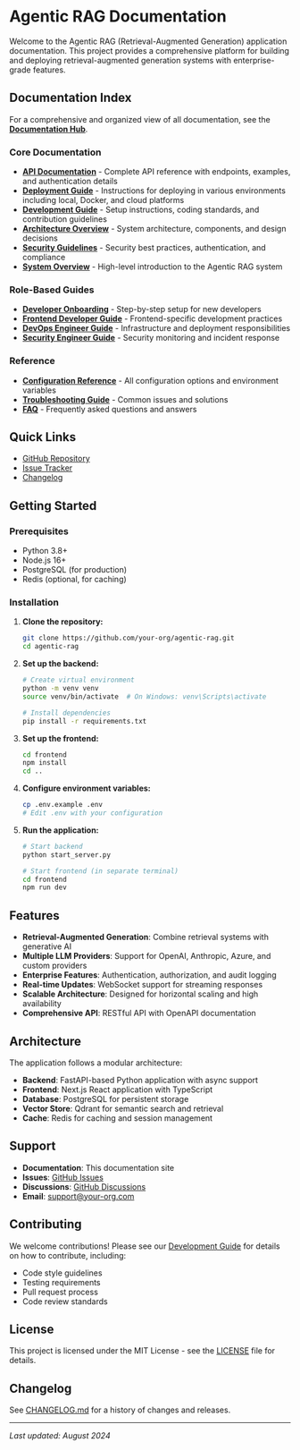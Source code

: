 # Agentic RAG Documentation

Welcome to the Agentic RAG (Retrieval-Augmented Generation) application documentation. This project provides a comprehensive platform for building and deploying retrieval-augmented generation systems with enterprise-grade features.

## Documentation Index

For a comprehensive and organized view of all documentation, see the **[Documentation Hub](INDEX.md)**.

### Core Documentation
- **[API Documentation](API.md)** - Complete API reference with endpoints, examples, and authentication details
- **[Deployment Guide](DEPLOYMENT.md)** - Instructions for deploying in various environments including local, Docker, and cloud platforms
- **[Development Guide](DEVELOPMENT.md)** - Setup instructions, coding standards, and contribution guidelines
- **[Architecture Overview](ARCHITECTURE.md)** - System architecture, components, and design decisions
- **[Security Guidelines](SECURITY.md)** - Security best practices, authentication, and compliance
- **[System Overview](OVERVIEW.md)** - High-level introduction to the Agentic RAG system

### Role-Based Guides
- **[Developer Onboarding](roles/DEVELOPER.md)** - Step-by-step setup for new developers
- **[Frontend Developer Guide](roles/FRONTEND.md)** - Frontend-specific development practices
- **[DevOps Engineer Guide](roles/DEVOPS.md)** - Infrastructure and deployment responsibilities
- **[Security Engineer Guide](roles/SECURITY.md)** - Security monitoring and incident response

### Reference
- **[Configuration Reference](CONFIGURATION.md)** - All configuration options and environment variables
- **[Troubleshooting Guide](TROUBLESHOOTING.md)** - Common issues and solutions
- **[FAQ](FAQ.md)** - Frequently asked questions and answers

## Quick Links

- [GitHub Repository](https://github.com/your-org/agentic-rag)
- [Issue Tracker](https://github.com/your-org/agentic-rag/issues)
- [Changelog](CHANGELOG.md)

## Getting Started

### Prerequisites

- Python 3.8+
- Node.js 16+
- PostgreSQL (for production)
- Redis (optional, for caching)

### Installation

1. **Clone the repository:**
   ```bash
   git clone https://github.com/your-org/agentic-rag.git
   cd agentic-rag
   ```

2. **Set up the backend:**
   ```bash
   # Create virtual environment
   python -m venv venv
   source venv/bin/activate  # On Windows: venv\Scripts\activate
   
   # Install dependencies
   pip install -r requirements.txt
   ```

3. **Set up the frontend:**
   ```bash
   cd frontend
   npm install
   cd ..
   ```

4. **Configure environment variables:**
   ```bash
   cp .env.example .env
   # Edit .env with your configuration
   ```

5. **Run the application:**
   ```bash
   # Start backend
   python start_server.py
   
   # Start frontend (in separate terminal)
   cd frontend
   npm run dev
   ```

## Features

- **Retrieval-Augmented Generation**: Combine retrieval systems with generative AI
- **Multiple LLM Providers**: Support for OpenAI, Anthropic, Azure, and custom providers
- **Enterprise Features**: Authentication, authorization, and audit logging
- **Real-time Updates**: WebSocket support for streaming responses
- **Scalable Architecture**: Designed for horizontal scaling and high availability
- **Comprehensive API**: RESTful API with OpenAPI documentation

## Architecture

The application follows a modular architecture:

- **Backend**: FastAPI-based Python application with async support
- **Frontend**: Next.js React application with TypeScript
- **Database**: PostgreSQL for persistent storage
- **Vector Store**: Qdrant for semantic search and retrieval
- **Cache**: Redis for caching and session management

## Support

- **Documentation**: This documentation site
- **Issues**: [GitHub Issues](https://github.com/your-org/agentic-rag/issues)
- **Discussions**: [GitHub Discussions](https://github.com/your-org/agentic-rag/discussions)
- **Email**: support@your-org.com

## Contributing

We welcome contributions! Please see our [Development Guide](DEVELOPMENT.md) for details on how to contribute, including:

- Code style guidelines
- Testing requirements
- Pull request process
- Code review standards

## License

This project is licensed under the MIT License - see the [LICENSE](LICENSE) file for details.

## Changelog

See [CHANGELOG.md](CHANGELOG.md) for a history of changes and releases.

---

*Last updated: August 2024*